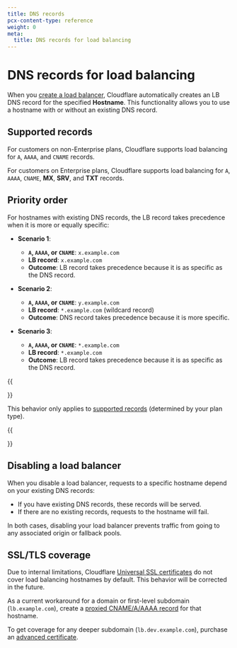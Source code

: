```yaml
---
title: DNS records
pcx-content-type: reference
weight: 0
meta:
  title: DNS records for load balancing
---
```


# DNS records for load balancing

When you [create a load balancer](/load-balancing/how-to/create-load-balancer/), Cloudflare automatically creates an LB DNS record for the specified **Hostname**. This functionality allows you to use a hostname with or without an existing DNS record.

## Supported records

For customers on non-Enterprise plans, Cloudflare supports load balancing for `A`, `AAAA`, and `CNAME` records.

For customers on Enterprise plans, Cloudflare supports load balancing for `A`, `AAAA`, `CNAME`, **MX**, **SRV**, and **TXT** records.

## Priority order

For hostnames with existing DNS records, the LB record takes precedence when it is more or equally specific:

- **Scenario 1**:

  - **`A`, `AAAA`, or `CNAME`**: `x.example.com`
  - **LB record**: `x.example.com`
  - **Outcome**: LB record takes precedence because it is as specific as the DNS record.

- **Scenario 2**:

  - **`A`, `AAAA`, or `CNAME`**: `y.example.com`
  - **LB record**: `*.example.com` (wildcard record)
  - **Outcome**: DNS record takes precedence because it is more specific.

- **Scenario 3**:

  - **`A`, `AAAA`, or `CNAME`**: `*.example.com`
  - **LB record**: `*.example.com`
  - **Outcome**: LB record takes precedence because it is as specific as the DNS record.

{{<Aside type="note">}}

This behavior only applies to [supported records](#supported-records) (determined by your plan type).

{{</Aside>}}

## Disabling a load balancer

When you disable a load balancer, requests to a specific hostname depend on your existing DNS records:

- If you have existing DNS records, these records will be served.
- If there are no existing records, requests to the hostname will fail.

In both cases, disabling your load balancer prevents traffic from going to any associated origin or fallback pools.

## SSL/TLS coverage

Due to internal limitations, Cloudflare [Universal SSL certificates](/ssl/edge-certificates/universal-ssl/) do not cover load balancing hostnames by default. This behavior will be corrected in the future.

As a current workaround for a domain or first-level subdomain (`lb.example.com`), create a [proxied CNAME/A/AAAA record](/dns/manage-dns-records/how-to/create-dns-records/) for that hostname.

To get coverage for any deeper subdomain (`lb.dev.example.com`), purchase an [advanced certificate](/ssl/edge-certificates/advanced-certificate-manager/).
